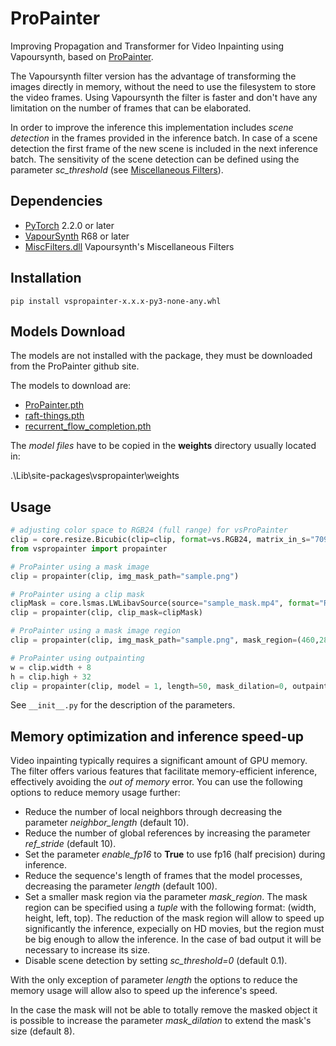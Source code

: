 # ProPainter
Improving Propagation and Transformer for Video Inpainting using Vapoursynth, based on [ProPainter](https://github.com/sczhou/ProPainter).

The Vapoursynth filter version has the advantage of transforming the images directly in memory, without the need to use the filesystem to store the video frames. Using Vapoursynth the filter is faster and don't have any limitation on the number of frames that can be elaborated. 

In order to improve the inference this implementation includes *scene detection* in the frames provided in the inference batch. In case of a scene detection the first frame of the new scene is included in the next inference batch. The sensitivity of the scene detection can be defined using the parameter *sc_threshold* (see [Miscellaneous Filters](https://amusementclub.github.io/doc3/plugins/misc.html)).

## Dependencies
- [PyTorch](https://pytorch.org/get-started) 2.2.0 or later
- [VapourSynth](http://www.vapoursynth.com/) R68 or later
- [MiscFilters.dll](https://github.com/vapoursynth/vs-miscfilters-obsolete) Vapoursynth's Miscellaneous Filters


## Installation
```
pip install vspropainter-x.x.x-py3-none-any.whl
```
## Models Download
The models are not installed with the package, they must be downloaded from the ProPainter github site. 

The models to download are:

- [ProPainter.pth](https://github.com/sczhou/ProPainter/releases/download/v0.1.0/ProPainter.pth)
- [raft-things.pth](https://github.com/sczhou/ProPainter/releases/download/v0.1.0/raft-things.pth)
- [recurrent_flow_completion.pth](https://github.com/sczhou/ProPainter/releases/download/v0.1.0/recurrent_flow_completion.pth)

The _model files_ have to be copied in the **weights** directory usually located in:

.\Lib\site-packages\vspropainter\weights

## Usage
```python
# adjusting color space to RGB24 (full range) for vsProPainter
clip = core.resize.Bicubic(clip=clip, format=vs.RGB24, matrix_in_s="709", range_s="full")
from vspropainter import propainter

# ProPainter using a mask image
clip = propainter(clip, img_mask_path="sample.png")

# ProPainter using a clip mask
clipMask = core.lsmas.LWLibavSource(source="sample_mask.mp4", format="RGB24", cache=0)
clip = propainter(clip, clip_mask=clipMask)

# ProPainter using a mask image region
clip = propainter(clip, img_mask_path="sample.png", mask_region=(460,280,68,28))

# ProPainter using outpainting
w = clip.width + 8
h = clip.high + 32
clip = propainter(clip, model = 1, length=50, mask_dilation=0, outpaint_size=(w, h))

```
See `__init__.py` for the description of the parameters.

## Memory optimization and inference speed-up

Video inpainting typically requires a significant amount of GPU memory. The filter offers various features that facilitate memory-efficient inference, effectively avoiding the _out of memory_ error. You can use the following options to reduce memory usage further:

- Reduce the number of local neighbors through decreasing the parameter *neighbor_length* (default 10). 
- Reduce the number of global references by increasing the parameter *ref_stride* (default 10).
- Set the parameter *enable_fp16* to **True** to use fp16 (half precision) during inference.
- Reduce the sequence's length of frames that the model processes, decreasing the parameter *length* (default 100).
 - Set a smaller mask region via the parameter *mask_region*. The mask region can be specified using a _tuple_ with the following format: (width, height, left, top). The reduction of the mask region will allow to speed up significantly the inference, expecially on HD movies, but the region must be big enough to allow the inference. In the case of bad output it will be necessary to increase its size.
 - Disable scene detection by setting *sc_threshold=0* (default 0.1).

With the only exception of parameter *length* the options to reduce the memory usage will allow also to speed up the inference's speed. 

In the case the mask will not be able to totally remove the masked object it is possible to increase the parameter *mask_dilation* to extend the mask's size (default 8).




